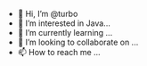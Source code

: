 - 👋 Hi, I’m @turbo
- 👀 I’m interested in Java...
- 🌱 I’m currently learning ...
- 💞️ I’m looking to collaborate on ...
- 📫 How to reach me ...

<!---
yutao-turbo/yutao-turbo is a ✨ special ✨ repository because its `README.md` (this file) appears on your GitHub profile.
You can click the Preview link to take a look at your changes.
--->
